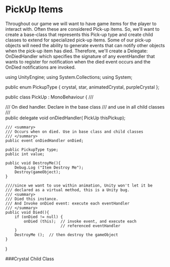 # PickUp Items
Throughout our game we will want to have game items for the player to interact with.  Often these are considered Pick-up items.  So, we'll want to create a base-class that represents this Pick-up type and create child classes to extend for specialized pick-up items.  Some of our pick-up objects will need the ability to generate events that can notify other objects when the pick-up item has died.  Therefore, we'll create a Delegate: OnDiedHandler which specifies the signature of any eventHandler that wants to register for notification when the died event occurs and the OnDied notifications are invoked.

using UnityEngine;
using System.Collections;
using System;

public enum PickupType { crystal, star, animatedCrystal, purpleCrystal };

public class PickUp : MonoBehaviour {
	/// <summary>
	/// On died handler. Declare in the base class 
	/// and use in all child classes
	/// </summary>
	public delegate void onDiedHandler( PickUp thisPickup);

	/// <summary>
	/// Occurs when on died. Use in base class and child classes
	/// </summary>
	public event onDiedHandler onDied; 

	public PickupType type;
	public int value;

	public void DestroyMe(){
		Debug.Log ("Item Destroy Me");
		Destroy(gameObject);
	}
    
	////since we want to use within animation, Unity won't let it be 
	/// declared as a virtual method, this is a Unity bug. 
	/// <summary>
	/// Died this instance.
	/// And Invoke onDied event: execute each eventHandler 
	/// </summary>
	public void Died(){
		if (onDied != null) {
			onDied (this);  // invoke event, and execute each 
							// referenced eventHandler
		}
		DestroyMe ();  // then destroy the gameObject
	}


}

###Crystal Child Class



